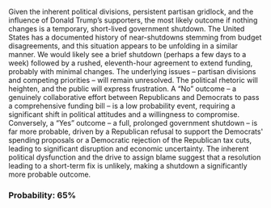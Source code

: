 Given the inherent political divisions, persistent partisan gridlock, and the influence of Donald Trump’s supporters, the most likely outcome if nothing changes is a temporary, short-lived government shutdown. The United States has a documented history of near-shutdowns stemming from budget disagreements, and this situation appears to be unfolding in a similar manner. We would likely see a brief shutdown (perhaps a few days to a week) followed by a rushed, eleventh-hour agreement to extend funding, probably with minimal changes. The underlying issues – partisan divisions and competing priorities – will remain unresolved. The political rhetoric will heighten, and the public will express frustration. A “No” outcome – a genuinely collaborative effort between Republicans and Democrats to pass a comprehensive funding bill – is a low probability event, requiring a significant shift in political attitudes and a willingness to compromise. Conversely, a “Yes” outcome – a full, prolonged government shutdown – is far more probable, driven by a Republican refusal to support the Democrats' spending proposals or a Democratic rejection of the Republican tax cuts, leading to significant disruption and economic uncertainty. The inherent political dysfunction and the drive to assign blame suggest that a resolution leading to a short-term fix is unlikely, making a shutdown a significantly more probable outcome.

### Probability: 65%